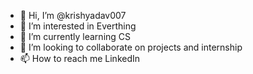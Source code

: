 - 👋 Hi, I’m @krishyadav007
- 👀 I’m interested in Everthing
- 🌱 I’m currently learning CS
- 💞️ I’m looking to collaborate on projects and internship
- 📫 How to reach me LinkedIn

<!---
krishyadav007/krishyadav007 is a ✨ special ✨ repository because its `README.md` (this file) appears on your GitHub profile.
You can click the Preview link to take a look at your changes.
--->
